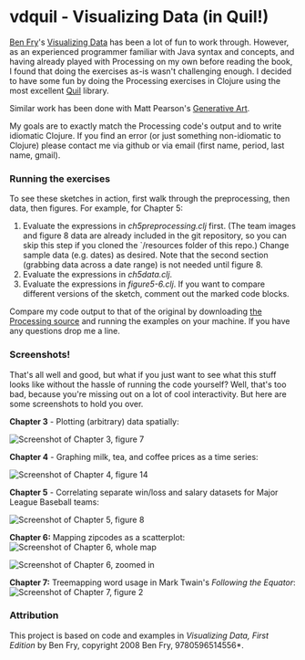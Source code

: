 vdquil - Visualizing Data (in Quil!)
======

[Ben Fry](http://benfry.com/)'s
[Visualizing Data](http://www.amazon.com/Visualizing-Data-Explaining-Processing-Environment/dp/0596514557)
has been a lot of fun to work through. However, as an experienced
programmer familiar with Java syntax and concepts, and having already
played with Processing on my own before reading the book, I found that
doing the exercises as-is wasn't challenging enough. I decided to have
some fun by doing the Processing exercises in Clojure using the most
excellent [Quil](https://github.com/quil/quil) library.

Similar work has been done with Matt Pearson's [Generative Art](https://github.com/quil/quil/blob/master/examples/gen_art/README.md).

My goals are to exactly match the Processing code's output and to write idiomatic Clojure. If you find an error (or just something non-idiomatic to Clojure) please contact me via github or via email (first name, period, last name, gmail).

### Running the exercises
To see these sketches in action, first walk through the preprocessing, then data, then figures. For example, for Chapter 5:

 1. Evaluate the expressions in _ch5preprocessing.clj_ first. (The
    team images and figure 8 data are already included in the git
    repository, so you can skip this step if you cloned the
    `/resources folder of this repo.) Change sample data (e.g. dates)
    as desired. Note that the second section (grabbing data across a
    date range) is not needed until figure 8.
 1. Evaluate the expressions in _ch5data.clj_.
 1. Evaluate the expressions in _figure5-6.clj_. If you want to
    compare different versions of the sketch, comment out the marked
    code blocks.

Compare my code output to that of the original by downloading
[the Processing source](http://benfry.com/writing/archives/3) and
running the examples on your machine. If you have any questions drop
me a line.

### Screenshots!
That's all well and good, but what if you just want to see what this
stuff looks like without the hassle of running the code yourself?
Well, that's too bad, because you're missing out on a lot of cool
interactivity. But here are some screenshots to hold you over.

**Chapter 3** - Plotting (arbitrary) data spatially:

![Screenshot of Chapter 3, figure 7](https://github.com/daveliepmann/vdquil/blob/master/src/vdquil/chapter3/ch3fig7.png?raw=true "Chapter 3 figure 7 screenshot")

**Chapter 4** - Graphing milk, tea, and coffee prices as a time series:

![Screenshot of Chapter 4, figure 14](https://github.com/daveliepmann/vdquil/blob/master/src/vdquil/chapter4/ch4fig14.png?raw=true "Chapter 4 figure 14 screenshot")

**Chapter 5** - Correlating separate win/loss and salary datasets for Major League Baseball teams:

![Screenshot of Chapter 5, figure 8](https://github.com/daveliepmann/vdquil/blob/master/src/vdquil/chapter5/ch5fig8.png?raw=true "Chapter 5 figure 8 screenshot")

**Chapter 6:** Mapping zipcodes as a scatterplot:
![Screenshot of Chapter 6, whole map](https://github.com/daveliepmann/vdquil/blob/master/src/vdquil/chapter6/ch6-USA.png?raw=true "Chapter 6 whole map screenshot")

![Screenshot of Chapter 6, zoomed in](https://github.com/daveliepmann/vdquil/blob/master/src/vdquil/chapter6/ch6-michigan.png?raw=true "Chapter 6 zoomed in screenshot")

**Chapter 7:** Treemapping word usage in Mark Twain's *Following the Equator*:
![Screenshot of Chapter 7, figure 2](https://github.com/daveliepmann/vdquil/blob/master/src/vdquil/chapter7/word-treemap.png?raw=true
"Chapter 7, word usage in Twain's Following the Equator, displayed as
a treemap")

### Attribution
This project is based on code and examples in *Visualizing Data, First Edition* by Ben Fry, copyright 2008 Ben Fry, 9780596514556*.
